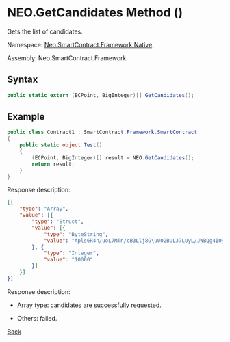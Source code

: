 # NEO.GetCandidates Method ()

Gets the list of candidates.

Namespace: [Neo.SmartContract.Framework.Native](../index.md)

Assembly: Neo.SmartContract.Framework

## Syntax

```cs
public static extern (ECPoint, BigInteger)[] GetCandidates();
```

## Example

```cs
public class Contract1 : SmartContract.Framework.SmartContract
{
    public static object Test()
    {
        (ECPoint, BigInteger)[] result = NEO.GetCandidates();
        return result;
    }
}
```

Response description:

```json
[{
    "type": "Array",
    "value": [{
        "type": "Struct",
        "value": [{
            "type": "ByteString",
            "value": "Apls6R4n/uoL7MTn/cB3Llj8G\u002BuLJ7LUyL/JWBQg4I0y"
        }, {
            "type": "Integer",
            "value": "10000"
        }]
    }]
}]
```

Response description:

- Array type: candidates are successfully requested.

- Others: failed.

[Back](index.md)

